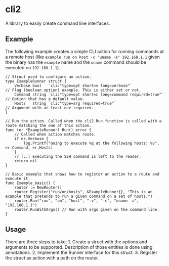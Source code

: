 # cli2

A library to easily create command line interfaces.


## Example

The following example creates a simple CLI action for running commands at a remote host (like `example run on host -c "uname -a" 192.168.1.1` given the binary has the `example` name and the `uname` command should be executed on `192.168.1.1`).

	// Struct used to configure an action.
	type ExampleRunner struct {
		Verbose bool   `cli:"type=opt short=v long=verbose"`               // Flag (boolean option) example. This is either set or not.
		Command string `cli:"type=opt short=c long=command required=true"` // Option that has a default value.
		Hosts   string `cli:"type=arg required=true"`                      // Argument with at least one required.
	}
	
	// Run the action. Called when the cli2.Run function is called with a route matching the one of this action.
	func (er *ExampleRunner) Run() error {
		// Called when action matches route.
		if er.Verbose {
			log.Printf("Going to execute %q at the following hosts: %v", er.Command, er.Hosts)
		}
		// [..] Executing the SSH command is left to the reader.
		return nil
	}
	
	// Basic example that shows how to register an action to a route and execute it.
	func Example_basic() {
		router := NewRouter()
		router.Register("run/on/hosts", &ExampleRunner{}, "This is an example that pretends to run a given command on a set of hosts.")
		router.Run("run", "on", "host", "-v", "-c", "uname -a", "192.168.1.1")
		router.RunWithArgs() // Run with args given on the command line.
	}


## Usage

There are three steps to take:
	1. Create a struct with the options and arguments to be supported. Description of those entities is done using
	   annotations.
	2. Implement the Runner interface for this struct.
	3. Register the struct as action with a path on the router.

